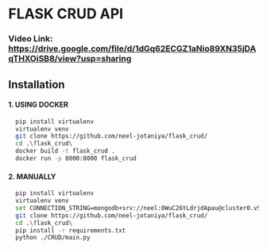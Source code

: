 # FLASK CRUD API 

### Video Link: https://drive.google.com/file/d/1dGq62ECGZ1aNio89XN35jDAqTHXOiSB8/view?usp=sharing
## Installation

#### 1. USING DOCKER

```bash
  pip install virtualenv
  virtualenv venv
  git clone https://github.com/neel-jotaniya/flask_crud/
  cd .\flask_crud\
  docker build -t flask_crud . 
  docker run -p 8000:8000 flask_crud
```
#### 2. MANUALLY

```bash
  pip install virtualenv
  virtualenv venv
  set CONNECTION_STRING=mongodb+srv://neel:0WuC26YLdrjdApau@cluster0.v58xczy.mongodb.net/
  git clone https://github.com/neel-jotaniya/flask_crud/
  cd .\flask_crud\
  pip install -r requirements.txt
  python ./CRUD/main.py
```

    
